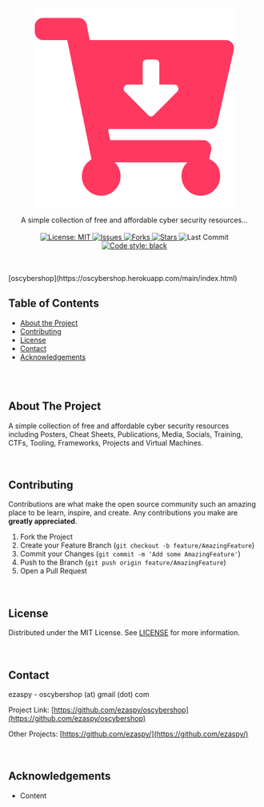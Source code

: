 <!-- PROJECT LOGO -->
<p align="center">
  <a href="https://github.com/ezaspy/oscybershop">
    <img src="main/content/logo.png" alt="Logo" width="400" height="400">
  </a>
  <p align="center">
    A simple collection of free and affordable cyber security resources...
    <br><br>
    <a href="https://mit-license.org">
      <img src="https://img.shields.io/github/license/ezaspy/oscybershop" alt="License: MIT">
    </a>
    <a href="https://github.com/ezaspy/oscybershop/issues">
      <img src="https://img.shields.io/github/issues/ezaspy/oscybershop" alt="Issues">
    </a>
    <a href="https://github.com/ezaspy/oscybershop/network/members">
      <img src="https://img.shields.io/github/forks/ezaspy/oscybershop" alt="Forks">
    <a href="https://github.com/ezaspy/oscybershop/stargazers">
      <img src="https://img.shields.io/github/stars/ezaspy/oscybershop" alt="Stars">
    </a>
      <img src="https://img.shields.io/github/last-commit/ezaspy/oscybershop" alt="Last Commit">
    </a>
    <a href="https://github.com/psf/black">
      <img alt="Code style: black" src="https://img.shields.io/badge/code%20style-black-000000.svg">
    </a>
    <br><br>
  </p>
</p>

<br>
[oscybershop](https://oscybershop.herokuapp.com/main/index.html)
<br>

<!-- TABLE OF CONTENTS -->
## Table of Contents

* [About the Project](#about-the-project)
* [Contributing](#contributing)
* [License](#license)
* [Contact](#contact)
* [Acknowledgements](#acknowledgements)


<br><br>
<!-- ABOUT THE PROJECT -->
## About The Project

A simple collection of free and affordable cyber security resources including Posters, Cheat Sheets, Publications, Media, Socials, Training, CTFs, Tooling, Frameworks, Projects and Virtual Machines.
<br><br><br>

<!-- CONTRIBUTING -->
## Contributing

Contributions are what make the open source community such an amazing place to be learn, inspire, and create. Any contributions you make are **greatly appreciated**.

1. Fork the Project
2. Create your Feature Branch (`git checkout -b feature/AmazingFeature`)
3. Commit your Changes (`git commit -m 'Add some AmazingFeature'`)
4. Push to the Branch (`git push origin feature/AmazingFeature`)
5. Open a Pull Request
<br><br><br>


<!-- LICENSE -->
## License

Distributed under the MIT License. See [LICENSE](https://github.com/ezaspy/oscybershop/master/LICENSE.txt) for more information.
<br><br><br>


<!-- CONTACT -->
## Contact

ezaspy - oscybershop (at) gmail (dot) com

Project Link: [https://github.com/ezaspy/oscybershop](https://github.com/ezaspy/oscybershop)

Other Projects: [https://github.com/ezaspy/](https://github.com/ezaspy/)
<br><br><br>


<!-- ACKNOWLEDGEMENTS -->
## Acknowledgements
* Content

